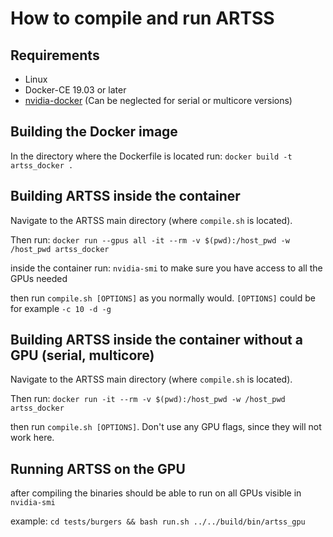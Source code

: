 # How to compile and run ARTSS

## Requirements

- Linux
- Docker-CE 19.03 or later
- [nvidia-docker](https://github.com/NVIDIA/nvidia-docker) (Can be neglected for serial or multicore versions)


## Building the Docker image

In the directory where the Dockerfile is located run: `docker build -t artss_docker .`

## Building ARTSS inside the container

Navigate to the ARTSS main directory (where `compile.sh` is located).

Then run: `docker run --gpus all -it --rm -v $(pwd):/host_pwd -w /host_pwd artss_docker`

inside the container run: `nvidia-smi` to make sure you have access to all the GPUs needed

then run `compile.sh [OPTIONS]` as you normally would. `[OPTIONS]` could be for example `-c 10 -d -g`

## Building ARTSS inside the container without a GPU (serial, multicore)

Navigate to the ARTSS main directory (where `compile.sh` is located).

Then run: `docker run -it --rm -v $(pwd):/host_pwd -w /host_pwd artss_docker`

then run `compile.sh [OPTIONS]`. Don't use any GPU flags, since they will not work here.


## Running ARTSS on the GPU

after compiling the binaries should be able to run on all GPUs visible in `nvidia-smi`

example: `cd tests/burgers && bash run.sh ../../build/bin/artss_gpu`

[docker-build-output]:docker-build-output.png
